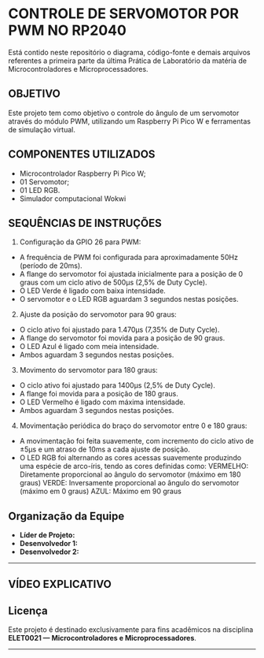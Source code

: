 # **CONTROLE DE SERVOMOTOR POR PWM NO RP2040**

Está contido neste repositório o diagrama, código-fonte e demais arquivos referentes a primeira parte da última Prática de Laboratório da matéria de Microcontroladores e Microprocessadores.

## **OBJETIVO**

Este projeto tem como objetivo o controle do ângulo de um servomotor através do módulo PWM, utilizando um Raspberry Pi Pico W e ferramentas de simulação virtual.

## **COMPONENTES UTILIZADOS**

- Microcontrolador Raspberry Pi Pico W;
- 01 Servomotor;
- 01 LED RGB.
- Simulador computacional Wokwi

## **SEQUÊNCIAS DE INSTRUÇÕES**

1. Configuração da GPIO 26 para PWM:
- A frequência de PWM foi configurada para aproximadamente 50Hz (período de 20ms).
- A flange do servomotor foi ajustada inicialmente para a posição de 0 graus com um ciclo ativo de 500µs (2,5% de Duty Cycle).
- O LED Verde é ligado com baixa intensidade.
- O servomotor e o LED RGB aguardam 3 segundos nestas posições.

2. Ajuste da posição do servomotor para 90 graus:
- O ciclo ativo foi ajustado para 1.470µs (7,35% de Duty Cycle).
- A flange do servomotor foi movida para a posição de 90 graus.
- O LED Azul é ligado com meia intensidade.
- Ambos aguardam 3 segundos nestas posições.

3. Movimento do servomotor para 180 graus:
- O ciclo ativo foi ajustado para 1400µs (2,5% de Duty Cycle).
- A flange foi movida para a posição de 180 graus.
- O LED Vermelho é ligado com máxima intensidade.
- Ambos aguardam 3 segundos nestas posições.

4. Movimentação periódica do braço do servomotor entre 0 e 180 graus:
- A movimentação foi feita suavemente, com incremento do ciclo ativo de ±5µs e um atraso de 10ms a cada ajuste de posição.
- O LED RGB foi alternando as cores acessas suavemente produzindo uma espécie de arco-íris, tendo as cores definidas como:
     VERMELHO: Diretamente proporcional ao ângulo do servomotor (máximo em 180 graus)
     VERDE: Inversamente proporcional ao ângulo do servomotor (máximo em 0 graus)
     AZUL: Máximo em 90 graus

## Organização da Equipe
- **Líder de Projeto:** 
- **Desenvolvedor 1:**
- **Desenvolvedor 2:**

---

## **VÍDEO EXPLICATIVO**


## Licença
Este projeto é destinado exclusivamente para fins acadêmicos na disciplina **ELET0021 — Microcontroladores e Microprocessadores**.

---

